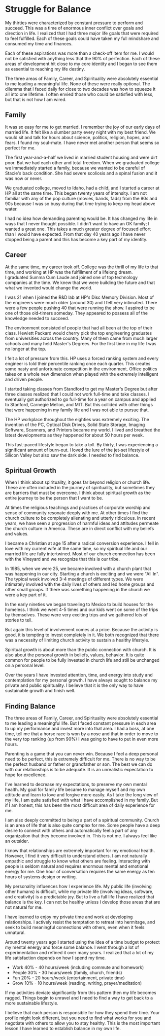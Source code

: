 # Struggle for Balance

My thirties were characterized by constant pressure to perform and succeed.
This was a time of enormous inner conflict over goals and direction in life.
I realized that I had three major life goals that were required to feel 
fulfilled.  Each of these goals could have taken my full mindshare and consumed
my time and finances.

Each of these aspirations was more than a check-off item for me.  I would not 
be satisfied with anything less that the 90% of perfection. Each of these areas
of development hit close to my core identity and I began to see them as
essential to reaching my life destiny.

The three areas of Family, Career, and Spirituality were absolutely essential
to me leading a meaningful life.  None of these were really optional.  The
dilemma that I faced daily for close to two decades was how to squeeze it all
into one lifetime.  I often envied those who could be satisfied with less, but
that is not how I am wired.


## Family

It was so easy for me to get married.  I remember the joy of our early days of
married life.  It felt like a slumber party every night with my best friend.
We would sit and talk for hours about science, politics, religion, hopes, and
fears.  I found my soul-mate.  I have never met another person that seems so
perfect for me.

The first year-and-a-half we lived in married student housing and were dirt 
poor.  But we had each other and total freedom. When we graduated college we
immediately started a family, because we wanted to be careful of Stacie's back
condition.  She had severe scoliosis and a spinal fusion and it was now or never.

We graduated college, moved to Idaho, had a child, and I started a career at HP
all at the same time.  This began twenty years of intensity.  I am not familiar
with any of the pop culture (movies, bands, fads) from the 80s and 90s 
because I was so busy during
that time trying to keep my head above water.

I had no idea how demanding parenting would be.  It has changed my life in ways
that I never thought possible. I didn't want to have an OK family; I wanted a
great one. This takes a much greater degree of focused effort than I would
have expected. From that day 40 years ago I have never stopped being a parent
and this has become a key part of my identity.


## Career

At the same time, my career took off.  College was the thrill of my life to that
time, and working at HP was the fulfillment of a lifelong dream.  
I graduated Summa Cum Laude and joined
one of top technology companies at the time.  We knew that we were building the
future and that what we invented would change the world.

I was 21 when I joined the R&D lab at HP's Disc Memory Division.  Most of the 
engineers were much older (around 30) and I felt very intimated. There were a
few people pushing 40 that were running the show.  I aspired to be one of those
old-timers someday. They appeared to possess all of the knowledge needed to succeed.

The environment consisted of people that had all been at the top of their class.
Hewlett Packard would cherry pick the top engineering graduates from universities
across the country.
Many of them came from much larger schools and many held Master's Degrees.
For the first time in my life I was no longer at the top.

I felt a lot of pressure from this.  HP uses a forced ranking system and every
engineer is told their percentile ranking once each quarter.  This creates some 
nasty and unfortunate competition in the environment.  Office politics takes
on a whole new dimension when played with the extremely intelligent and driven
people.

I started taking classes from Standford to get my Master's Degree but after 
three classes realized that I could not work full-time and take classes.  I
eventually got authorized to go full-time for a year on campus and applied to
Stanford, Carnegie Mellon, and MIT.  But this collided with other things that
were happening in my family life and I was not able to pursue that.

The HP workplace throughout the eighties was extremely exciting.  The invention
of the PC, Optical Disk Drives, Solid State Storage, Imaging Software, Scanners,
and Printers became my world.  I lived and breathed the latest developments as
they happened for about 50 hours per week.

This fast-paced lifestyle began to take a toll.  By thirty, I was experiencing
a significant amount of burn-out.  I loved the lure of the jet-set lifestyle of
Silicon Valley but also saw the dark side.  I needed to find balance.


## Spiritual Growth

When I think about spirituality, it goes far beyond religion or church life.
These are often included in the journey of spirituality, but sometimes they are
barriers that must be overcome.  I think about spiritual growth as the entire
journey to be the person that I want to be.

At times the religious teachings and practices of corporate worship and sense of
community resonate deeply with me.  At other times I find the church culture to
be completely alienating and utterly ridiculous.  In recent years, we have seen
a progression of harmful ideas and attitudes permeate the church culture in 
America.  These are in direct conflict with my beliefs and values.

I became a Christian at age 15 after a radical conversion experience.  I fell
in love with my current wife at the same time, so my spiritual life and our
married life are fully intertwined. Most of our church connection has been with
the Vineyard and we recognize that this is our tribe.

In 1985, when we were 25, we became involved with a church plant that was
happening in our city. Starting a church is exciting and we were "All In".
The typical week involved 3-4 meetings of different types. We were
intimately involved with the daily lives of others and led home groups and 
other small groups.  If there was something happening in the church we were 
a key part of it.

In the early nineties we began traveling to Mexico to build houses for the 
homeless. I think we went 4-5 times and our kids went on some of the trips by
themselves.  These were very exciting trips and we
gathered lots of stories to tell.

But again this level of involvement comes at a price.  Because the activity is
good, it is tempting to invest completely in it. We both recognized that there
was a necessity of limiting church activity to sustain a healthy lifestyle.

Spiritual growth is about more than the public connection with church.  It is 
also about the personal growth in beliefs, values, behavior. It is quite common
for people to be fully invested in church life and still be unchanged on a
personal level.

Over the years I have invested attention, time, and energy into study and 
contemplation for my personal growth.  I have always sought to balance my
private and public spirituality.  I believe that it is the only way to have
sustainable growth and finish well.


## Finding Balance

The three areas of Family, Career, and Spirituality were absolutely essential
to me leading a meaningful life. But I faced constant pressure in each area to
up my performance and invest more into that area.  I had a boss, at one time, tell 
me that a horse race is won by a nose and that in order to move to the very top 
ranking (up from 90%) I was going to have to put in even more hours.

Parenting is a game that you can never win.  Because I feel a deep personal
need to be perfect, this is extremely difficult for me.  There is no way to be
the perfect husband or father or grandfather or son.  The best we can do with
our relationships is to be adequate.  It is an unrealistic expectation to hope
for excellence.  

I've learned to decrease my expectations, to preserve my own mental 
health.  My goal for family life became to manage myself and my own attitude
and learn to love and forgive more easily.  As I take the long view of my life,
I am quite satisfied with what I have accomplished in my family.  But if I am
honest, this has been the most difficult area of daily experience for me.

I am also deeply committed to being a part of a spiritual community.  Church is an
area of life that is also quite complex for me.  Some people have a deep
desire to connect with others and automatically feel a part of any organization
that they become involved in.  This is not me.  I always feel like an outsider.

I know that relationships are extremely important for my emotional health.
However, I find it very difficult to understand others. I am not naturally 
empathic and struggle to know what others are feeling.  Interacting with people
is seldom natural and requires enormous mental and emotional energy for me.
One hour of conversation requires the same energy as ten hours of systems design
or writing.

My personality influences how I experience life. My public life (involving
other humans) is difficult, while my private life (involving ideas, software,
and creativity) is a predictable joy.  But to live a full life I have realized
that balance is the key.  I can not be healthy unless I develop those areas
that are not natural for me. 

I have learned to enjoy my private time and work at developing relationships.
I actively resist the temptation to retreat into hermitage, and seek to build
meaningful connections with others, even when it feels unnatural.

Around twenty years ago I started using the idea of a time budget to protect my
mental energy and force some balance.  I went through a lot of experimentation
and refined it over many years.  I realized that a lot of my life
satisfaction depends on how I spend my time.

* Work  40% - 40 hours/week (including commute and homework)
* People 30% - 30 hours/week   (family, church, friends)
* Fun 20% - 20 hours/week (entertainment, private time)
* Grow 10% - 10 hours/week (reading, writing, prayer/meditation)

If my activities deviate significantly from this pattern then my life becomes
ragged.  Things begin to unravel and I need to find a way to get back to a more
sustainable lifestyle.  

I believe that each person is responsible for how they spend their
time.  Your profile might look different, but you need to find what works for 
you and negotiate with others to allow you to stay healthy. This is the most
important lesson I have learned to establish balance in my own life.



